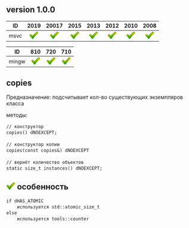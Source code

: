 ﻿
[P]: ../images/progress.png
[V]: ../images/success.png
[X]: ../images/failed.png
[D]: ../images/danger.png
[E]: ../images/empty.png
[N]: ../images/na.png

version 1.0.0
---

| **ID** | 2019      | 20017     | 2015      | 2013      | 2012      | 2010      | 2008      |  
|:------:|:---------:|:---------:|:---------:|:---------:|:---------:|:---------:|:---------:|  
| msvc   | [![V]][0] | [![V]][0] | [![V]][0] | [![V]][0] | [![V]][0] | [![V]][0] | [![V]][0] |  

| **ID**  | 810       | 720       | 710       |  
|:-------:|:---------:|:---------:|:---------:|  
| mingw   | [![V]][0] | [![V]][0] | [![V]][0] |  


[0]: #copies  "класс copies"  

copies
-----

Предназначение: подсчитывает кол-во существующих экземпляров класса

методы:  

```
// конструктор
copies() dNOEXCEPT;

// конструктор копии
copies(const copies&) dNOEXCEPT

// вернёт количество объектов
static size_t instances() dNOEXCEPT;

```

[![V]][0] особенность  
---

```
if dHAS_ATOMIC
    используется std::atomic_size_t
else
    используется tools::counter
```